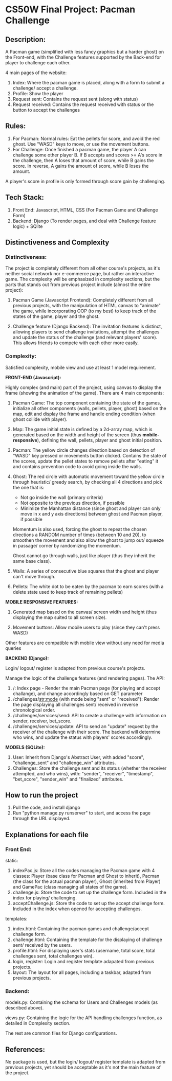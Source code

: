 # CS50W Final Project: Pacman Challenge

## Description:
A Pacman game (simplified with less fancy graphics but a harder ghost) on the Front-end, with the Challenge features supported by the Back-end for player to challenge each other.

4 main pages of the website:
1. Index: Where the pacman game is placed, along with a form to submit a challenge/ accept a challenge.
2. Profile: Show the player
3. Request sent: Contains the request sent (along with status)
4. Request received: Contains the request received with status or the button to accept the challenges

## Rules:
1. For Pacman: Normal rules: Eat the pellets for score, and avoid the red ghost. Use "WASD" keys to move, or use the movement buttons.
2. For Challenge: Once finished a pacman game, the player A can challenge some other player B. If B accepts and scores >= A's score in the challenge, then A loses that amount of score, while B gains the score. In reverse, A gains the amount of score, while B loses the amount.

A player's score in profile is only formed through score gain by challenging.

## Tech Stack:
1. Front End: Javascript, HTML, CSS (For Pacman Game and Challenge Form)
2. Backend: Django (To render pages, and deal with Challenge feature logic) + SQlite

## Distinctiveness and Complexity

### Distinctiveness: 
The project is completely different from all other course's projects, as it's neither social network nor e-commerce page, but rather an interactive game. The complexity will be emphasized in complexity sections, but the parts that stands out from previous project include (almost the entire project):

1. Pacman Game (Javascript Frontend): Completely different from all previous projects, with the manipulation of HTML canvas to "animate" the game, while incorporating OOP (to my best) to keep track of the states of the game, player and the ghost.

2. Challenge feature (Django Backend): The invitation features is distinct, allowing players to send challenge invitations, attempt the challenges and update the status of the challenge (and relevant players' score). This allows friends to compete with each other more easily.

### Complexity:

Satisfied complexity, mobile view and use at least 1 model requirement.

**FRONT-END (Javascript):**

Highly complex (and main) part of the project, using canvas to display the frame (showing the animation of the game). There are 4 main components:

1. Pacman Game: The top component containing the state of the games, initialize all other components (walls, pellets, player, ghost) based on the map, edit and display the frame and handle ending condition (when ghost collide with player).

2. Map: The game initial state is defined by a 2d-array map, which is generated based on the width and height of the screen (thus **mobile-responsive**), defining the wall, pellets, player and ghost initial position.

3. Pacman: The yellow circle changes direction based on detection of "WASD" key pressed or movements button clicked. Contains the state of the scores, update the pellet states to remove pellets after "eating" it and contains prevention code to avoid going inside the walls.

4. Ghost: The red circle with automatic movement toward the yellow circle through heuristic/ greedy search, by checking all 4 directions and pick the one that is:
    - Not go inside the wall (primary criteria)
    - Not opposite to the previous direction, if possible
    - Minimize the Manhattan distance (since ghost and player can only move in x and y axis directions) between ghost and Pacman player, if possible

    Momentum is also used, forcing the ghost to repeat the chosen directions a RANDOM number of times (between 10 and 20), to smoothen the movement and also allow the ghost to jump out/ squeeze in passage/ corner by randomizing the momentum. 

    Ghost cannot go through walls, just like player (thus they inherit the same base class). 

5. Walls: A series of consecutive blue squares that the ghost and player can't move through. 

6. Pellets: The white dot to be eaten by the pacman to earn scores (with a delete state used to keep track of remaining pellets)

**MOBILE RESPONSIVE FEATURES:**

1. Generated map based on the canvas/ screen width and height (thus displaying the map suited to all screen size).

2. Movement buttons: Allow mobile users to play (since they can't press WASD)

Other features are compatible with mobile view without any need for media queries

**BACKEND (Django):**

Login/ logout/ register is adapted from previous course's projects.

Manage the logic of the challenge features (and rendering pages). The API:
1. /: Index page - Render the main Pacman page (for playing and accept challange), and change accordingly based on GET parameter
2. /challenges/<str:mode> (with mode being "sent" or "received"): Render the page displaying all challenges sent/ received in reverse chronological order.
3. /challenges/services/send: API to create a challenge with information on sender, receiver, bet_score.
4. /challenges/services/update: API to send an "update" request by the receiver of the challenge with their score. The backend will determine who wins, and update the status with players' scores accordingly. 

**MODELS (SQLite):**

1. User: Inherit from Django's Abstract User, with added "score", "challenge_sent" and "challenge_win" attributes.
2. Challenges: Store the challenge sent and its status (whether the receiver attempted, and who wins), with: "sender", "receiver", "timestamp", "bet_score", "sender_win" and "finalized" attributes.

## How to run the project

1. Pull the code, and install django
2. Run "python manage.py runserver" to start, and access the page through the URL displayed.

## Explanations for each file
### Front End:

static:

1. indexPac.js: Store all the codes managing the Pacman game with 4 classes: Player (base class for Pacman and Ghost to inherit), Pacman (the class for the actual pacman player), Ghost (inherited from Player) and GamePac (class managing all states of the game). 
2. challenge.js: Store the code to set up the challenge form. Included in the index for playing/ challenging.
3. acceptChallenge.js: Store the code to set up the accept challenge form. Included in the index when opened for accepting challenges.

templates:

1. index.html: Containing the pacman games and challenge/accept challenge form.
2. challenge.html: Containing the template for the displaying of challenge sent/ received by the users. 
3. profile.html: For displaying user's stats (username, total score, total challenges sent, total challenges win).
2. login, register: Login and register template adapated from previous projects.
3. layout: The layout for all pages, including a taskbar, adapted from previous projects.

### Backend:

models.py: Containing the schema for Users and Challenges models (as described above).

views.py: Containing the logic for the API handling challenges function, as detailed in Complexity section.

The rest are common files for Django configurations.

## References:
No package is used, but the login/ logout/ register template is adapted from previous projects, yet should be acceptable as it's not the main feature of the project.


